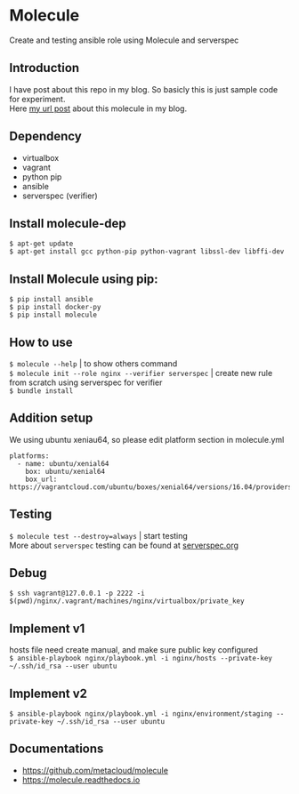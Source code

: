 # Molecule
Create and testing ansible role using Molecule and serverspec

## Introduction
I have post about this repo in my blog. So basicly this is just sample code for experiment.  
Here [my url post]() about this molecule in my blog.

## Dependency
* virtualbox
* vagrant
* python pip
* ansible
* serverspec (verifier)

## Install molecule-dep
```
$ apt-get update
$ apt-get install gcc python-pip python-vagrant libssl-dev libffi-dev
```

## Install Molecule using pip:
```
$ pip install ansible
$ pip install docker-py
$ pip install molecule
```

## How to use
`$ molecule --help` | to show others command  
`$ molecule init --role nginx --verifier serverspec` | create new rule from scratch using serverspec for verifier  
`$ bundle install`  

## Addition setup
We using ubuntu xeniau64, so please edit platform section in molecule.yml  
```
platforms:
  - name: ubuntu/xenial64
	box: ubuntu/xenial64
	box_url: https://vagrantcloud.com/ubuntu/boxes/xenial64/versions/16.04/providers/virtualbox.box
```

## Testing
`$ molecule test --destroy=always` | start testing  
More about `serverspec` testing can be found at [serverspec.org](http://serverspec.org/resource_types.html)

## Debug  
`$ ssh vagrant@127.0.0.1 -p 2222 -i $(pwd)/nginx/.vagrant/machines/nginx/virtualbox/private_key`

## Implement v1
hosts file need create manual, and make sure public key configured  
`$ ansible-playbook nginx/playbook.yml -i nginx/hosts --private-key ~/.ssh/id_rsa --user ubuntu`

## Implement v2
`$ ansible-playbook nginx/playbook.yml -i nginx/environment/staging --private-key ~/.ssh/id_rsa --user ubuntu`

## Documentations
* https://github.com/metacloud/molecule
* https://molecule.readthedocs.io
